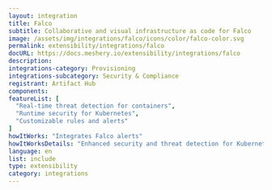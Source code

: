 ```yaml
---
layout: integration
title: Falco
subtitle: Collaborative and visual infrastructure as code for Falco
image: /assets/img/integrations/falco/icons/color/falco-color.svg
permalink: extensibility/integrations/falco
docURL: https://docs.meshery.io/extensibility/integrations/falco
description: 
integrations-category: Provisioning
integrations-subcategory: Security & Compliance
registrant: Artifact Hub
components: 
featureList: [
  "Real-time threat detection for containers",
  "Runtime security for Kubernetes",
  "Customizable rules and alerts"
]
howItWorks: "Integrates Falco alerts"
howItWorksDetails: "Enhanced security and threat detection for Kubernetes environments"
language: en
list: include
type: extensibility
category: integrations
---
```

